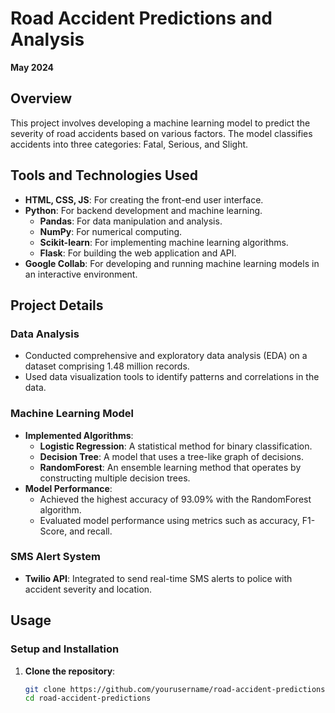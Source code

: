 # Road Accident Predictions and Analysis

**May 2024**

## Overview
This project involves developing a machine learning model to predict the severity of road accidents based on various factors. The model classifies accidents into three categories: Fatal, Serious, and Slight.

## Tools and Technologies Used
- **HTML, CSS, JS**: For creating the front-end user interface.
- **Python**: For backend development and machine learning.
  - **Pandas**: For data manipulation and analysis.
  - **NumPy**: For numerical computing.
  - **Scikit-learn**: For implementing machine learning algorithms.
  - **Flask**: For building the web application and API.
- **Google Collab**: For developing and running machine learning models in an interactive environment.

## Project Details

### Data Analysis
- Conducted comprehensive and exploratory data analysis (EDA) on a dataset comprising 1.48 million records.
- Used data visualization tools to identify patterns and correlations in the data.

### Machine Learning Model
- **Implemented Algorithms**:
  - **Logistic Regression**: A statistical method for binary classification.
  - **Decision Tree**: A model that uses a tree-like graph of decisions.
  - **RandomForest**: An ensemble learning method that operates by constructing multiple decision trees.
- **Model Performance**:
  - Achieved the highest accuracy of 93.09% with the RandomForest algorithm.
  - Evaluated model performance using metrics such as accuracy, F1-Score, and recall.

### SMS Alert System
- **Twilio API**: Integrated to send real-time SMS alerts to police with accident severity and location.

## Usage

### Setup and Installation
1. **Clone the repository**:
   ```sh
   git clone https://github.com/yourusername/road-accident-predictions.git
   cd road-accident-predictions

 
